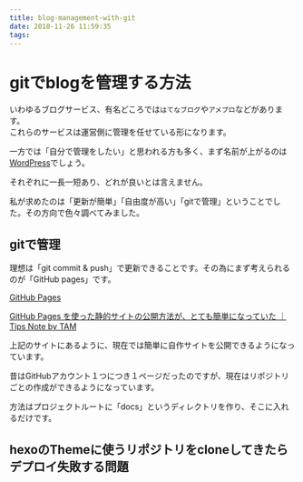 ```yaml
---
title: blog-management-with-git
date: 2018-11-26 11:59:35
tags:
---
```


# gitでblogを管理する方法

いわゆるブログサービス、有名どころでは`はてなブログ`や`アメブロ`などがあります。  
これらのサービスは運営側に管理を任せている形になります。

一方では「自分で管理をしたい」と思われる方も多く、まず名前が上がるのは[WordPress](https://ja.wordpress.com/)でしょう。  

それぞれに一長一短あり、どれが良いとは言えません。

私が求めたのは「更新が簡単」「自由度が高い」「gitで管理」ということでした。その方向で色々調べてみました。


## gitで管理

理想は「git commit & push」で更新できることです。その為にまず考えられるのが「GitHub pages」です。

[GitHub Pages](https://pages.github.com/)

[GitHub Pages を使った静的サイトの公開方法が、とても簡単になっていた ｜ Tips Note by TAM](https://www.tam-tam.co.jp/tipsnote/html_css/post11245.html)

上記のサイトにあるように、現在では簡単に自作サイトを公開できるようになっています。

昔はGitHubアカウント１つにつき１ページだったのですが、現在はリポジトリごとの作成ができるようになっています。

方法はプロジェクトルートに「docs」というディレクトリを作り、そこに入れるだけです。


## hexoのThemeに使うリポジトリをcloneしてきたらデプロイ失敗する問題

